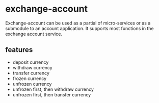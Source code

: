 # exchange-account
Exchange-account can be used as a partial of micro-services or as a submodule to an account application.
It supports most functions in the exchange account service.

## features

- deposit currency
- withdraw currency
- transfer currency
- frozen currency
- unfrozen currency
- unfrozen first, then withdraw currency
- unfrozen first, then transfer currency


